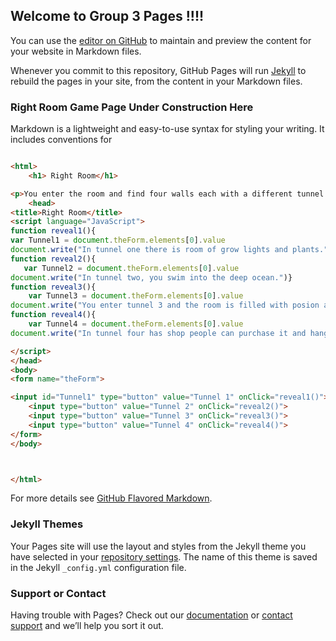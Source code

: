 ## Welcome to Group 3 Pages !!!!

You can use the [editor on GitHub](https://github.com/Alannao/the-game/edit/gh-pages/index.md) to maintain and preview the content for your website in Markdown files.

Whenever you commit to this repository, GitHub Pages will run [Jekyll](https://jekyllrb.com/) to rebuild the pages in your site, from the content in your Markdown files.

### Right Room Game Page Under Construction Here

Markdown is a lightweight and easy-to-use syntax for styling your writing. It includes conventions for

```markdown

<html>
    <h1> Right Room</h1>

<p>You enter the room and find four walls each with a different tunnel.  Which tunnel do you chose to go through?</p>
    <head>  
<title>Right Room</title>
<script language="JavaScript">
function reveal1(){
var Tunnel1 = document.theForm.elements[0].value
document.write("In tunnel one there is room of grow lights and plants.")}
function reveal2(){
   var Tunnel2 = document.theForm.elements[0].value
document.write("In tunnel two, you swim into the deep ocean.")} 
function reveal3(){
    var Tunnel3 = document.theForm.elements[0].value
document.write("You enter tunnel 3 and the room is filled with posion and you die")}
function reveal4(){
    var Tunnel4 = document.theForm.elements[0].value
document.write("In tunnel four has shop people can purchase it and hang out place.")} 

</script>
</head>
<body>
<form name="theForm">

<input id="Tunnel1" type="button" value="Tunnel 1" onClick="reveal1()">
    <input type="button" value="Tunnel 2" onClick="reveal2()">
    <input type="button" value="Tunnel 3" onClick="reveal3()">
    <input type="button" value="Tunnel 4" onClick="reveal4()">
</form>
</body>



</html>
```

For more details see [GitHub Flavored Markdown](https://guides.github.com/features/mastering-markdown/).

### Jekyll Themes

Your Pages site will use the layout and styles from the Jekyll theme you have selected in your [repository settings](https://github.com/Alannao/the-game/settings). The name of this theme is saved in the Jekyll `_config.yml` configuration file.

### Support or Contact

Having trouble with Pages? Check out our [documentation](https://docs.github.com/categories/github-pages-basics/) or [contact support](https://support.github.com/contact) and we’ll help you sort it out.
